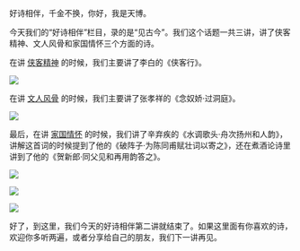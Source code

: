 好诗相伴，千金不换，你好，我是天博。

今天我们的“好诗相伴”栏目，录的是“见古今”。我们这个话题一共三讲，讲了侠客精神、文人风骨和家国情怀三个方面的诗。

在讲 [侠客精神](https://time.geekbang.org/column/article/390857) 的时候，我们主要讲了李白的《侠客行》。

![](https://static001.geekbang.org/resource/image/9f/16/9f4a2ff969217e4416bc77298d87bf16.jpg?wh=1920x1609)

在讲 [文人风骨](https://time.geekbang.org/column/article/390876) 的时候，我们主要讲了张孝祥的《念奴娇·过洞庭》。

![](https://static001.geekbang.org/resource/image/41/ee/4128fccc313ded55a8e4a54db481afee.jpg?wh=1920x2023)

最后，在讲 [家国情怀](https://time.geekbang.org/column/article/393488) 的时候，我们讲了辛弃疾的《水调歌头·舟次扬州和人韵》，讲解这首词的时候提到了他的《破阵子·为陈同甫赋壮词以寄之》，还在煮酒论诗里讲到了他的《贺新郎·同父见和再用韵答之》。

![](https://static001.geekbang.org/resource/image/f5/1b/f57ec4827f52da7cbcc98976b4c92e1b.jpg?wh=1920x2023)

![](https://static001.geekbang.org/resource/image/21/64/215527af840015451341c757d80c5c64.jpg?wh=1920x1080)

![](https://static001.geekbang.org/resource/image/01/41/0146dc0a68fc76f2c61d91e320b1e441.jpg?wh=1920x2023)

好了，到这里，我们今天的好诗相伴第二讲就结束了。如果这里面有你喜欢的诗，欢迎你多听两遍，或者分享给自己的朋友，我们下一讲再见。